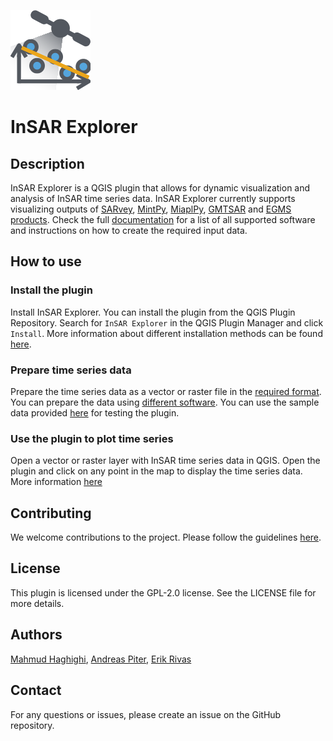 ![InSAR Explorer](icon.png)

# InSAR Explorer

## Description
InSAR Explorer is a QGIS plugin that allows for dynamic visualization and analysis of InSAR time series data. 
InSAR Explorer currently supports visualizing outputs of [SARvey](https://github.com/luhipi/sarvey), [MintPy](https://github.com/insarlab/MintPy), [MiaplPy](https://github.com/insarlab/MiaplPy), [GMTSAR](https://topex.ucsd.edu/gmtsar/) and [EGMS products](https://egms.land.copernicus.eu/).
Check the full [documentation](https://luhipi.github.io/insar-explorer/) for a list of all supported software and instructions on how to create the required input data.

## How to use
### Install the plugin
Install InSAR Explorer. You can install the plugin from the QGIS Plugin Repository. Search for `InSAR Explorer` in the QGIS Plugin Manager and click `Install`.
More information about different installation methods can be found [here](https://luhipi.github.io/insar-explorer/#installation).

### Prepare time series data
Prepare the time series data as a vector or raster file in the [required format](https://luhipi.github.io/insar-explorer/#data-structure).
You can prepare the data using [different software](https://luhipi.github.io/insar-explorer/#data-preparation).
You can use the sample data provided [here](https://luhipi.github.io/insar-explorer/#sample-data) for testing the plugin.

### Use the plugin to plot time series
Open a vector or raster layer with InSAR time series data in QGIS. Open the plugin and click on any point in the map to display the time series data.
More information [here](https://luhipi.github.io/insar_explorer/#usage)

## Contributing
We welcome contributions to the project. Please follow the guidelines [here](https://luhipi.github.io/insar-explorer/#contributing).

## License
This plugin is licensed under the GPL-2.0 license. See the LICENSE file for more details.

## Authors
[Mahmud Haghighi](https://www.ipi.uni-hannover.de/en/haghighi/),
           [Andreas Piter](https://www.ipi.uni-hannover.de/en/piter/),
           [Erik Rivas](https://www.ipi.uni-hannover.de/en/institute/team/erik-rivas)

## Contact
For any questions or issues, please create an issue on the GitHub repository.


